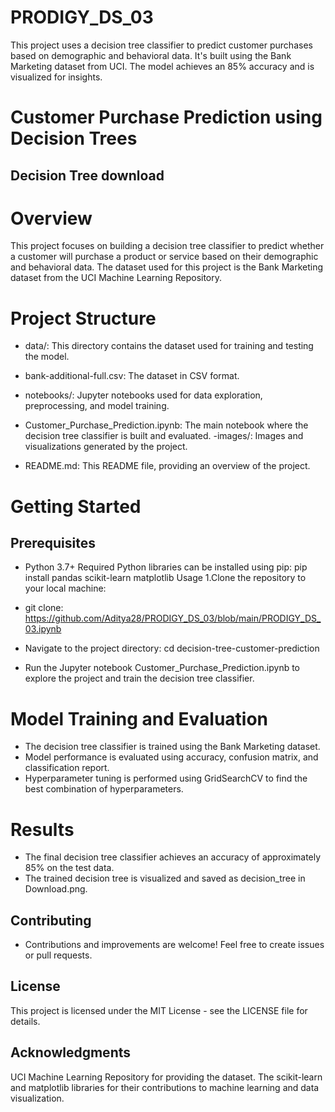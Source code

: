# PRODIGY_DS_03
This project uses a decision tree classifier to predict customer purchases based on demographic and behavioral data. It's built using the Bank Marketing dataset from UCI. The model achieves an 85% accuracy and is visualized for insights.

# Customer Purchase Prediction using Decision Trees
## Decision Tree download

# Overview
This project focuses on building a decision tree classifier to predict whether a customer will purchase a product or service based on their demographic and behavioral data. The dataset used for this project is the Bank Marketing dataset from the UCI Machine Learning Repository.

# Project Structure
- data/: This directory contains the dataset used for training and testing the model.

- bank-additional-full.csv: The dataset in CSV format.

- notebooks/: Jupyter notebooks used for data exploration, preprocessing, and model training.

- Customer_Purchase_Prediction.ipynb: The main notebook where the decision tree classifier is built and evaluated. -images/: Images and visualizations generated by the project. 

- README.md: This README file, providing an overview of the project.

# Getting Started
## Prerequisites
- Python 3.7+ Required Python libraries can be installed using pip: pip install pandas scikit-learn matplotlib Usage 1.Clone the repository to your local machine:

- git clone: https://github.com/Aditya28/PRODIGY_DS_03/blob/main/PRODIGY_DS_03.ipynb
- Navigate to the project directory: cd decision-tree-customer-prediction

- Run the Jupyter notebook Customer_Purchase_Prediction.ipynb to explore the project and train the decision tree classifier.

# Model Training and Evaluation
- The decision tree classifier is trained using the Bank Marketing dataset.
- Model performance is evaluated using accuracy, confusion matrix, and classification report.
- Hyperparameter tuning is performed using GridSearchCV to find the best combination of hyperparameters.
# Results
- The final decision tree classifier achieves an accuracy of approximately 85% on the test data.
- The trained decision tree is visualized and saved as decision_tree in Download.png.
## Contributing
- Contributions and improvements are welcome! Feel free to create issues or pull requests.

## License
This project is licensed under the MIT License - see the LICENSE file for details.

## Acknowledgments
UCI Machine Learning Repository for providing the dataset.
The scikit-learn and matplotlib libraries for their contributions to machine learning and data visualization.

